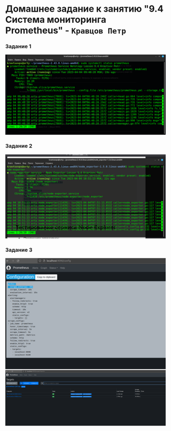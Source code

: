 # Домашнее задание к занятию "9.4 Система мониторинга Prometheus" - `Кравцов Петр`

### Задание 1

![Мониторинг1](https://github.com/kravtsovpeter/netology-hw/blob/main/img/9_4_1.png)

### Задание 2

![Мониторинг1](https://github.com/kravtsovpeter/netology-hw/blob/main/img/9_4_2.png)

### Задание 3
![Мониторинг1](https://github.com/kravtsovpeter/netology-hw/blob/main/img/9_4_3.png)
![Мониторинг1](https://github.com/kravtsovpeter/netology-hw/blob/main/img/9_4_4.png)







